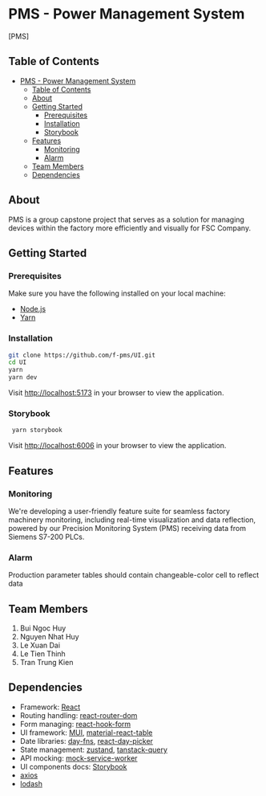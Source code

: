 # PMS - Power Management System

[PMS]

## Table of Contents

- [PMS - Power Management System](#pms---power-management-system)
  - [Table of Contents](#table-of-contents)
  - [About](#about)
  - [Getting Started](#getting-started)
    - [Prerequisites](#prerequisites)
    - [Installation](#installation)
    - [Storybook](#storybook)
  - [Features](#features)
    - [Monitoring](#monitoring)
    - [Alarm](#alarm)
  - [Team Members](#team-members)
  - [Dependencies](#dependencies)

## About

PMS is a group capstone project that serves as a solution for managing devices within the factory more efficiently and visually for FSC Company.

## Getting Started

### Prerequisites

Make sure you have the following installed on your local machine:

- [Node.js](https://nodejs.org/)
- [Yarn](https://yarnpkg.com/)

### Installation

   ```bash
   git clone https://github.com/f-pms/UI.git
   cd UI
   yarn
   yarn dev
   ```

   Visit <http://localhost:5173> in your browser to view the application.

### Storybook

  ```bash
   yarn storybook
   ```

   Visit <http://localhost:6006> in your browser to view the application.

## Features

### Monitoring

We're developing a user-friendly feature suite for seamless factory machinery monitoring, including real-time visualization and data reflection, powered by our Precision Monitoring System (PMS) receiving data from Siemens S7-200 PLCs.

### Alarm

Production parameter tables should contain changeable-color cell to reflect data

## Team Members

1. Bui Ngoc Huy
2. Nguyen Nhat Huy
3. Le Xuan Dai
4. Le Tien Thinh
5. Tran Trung Kien

## Dependencies

- Framework: [React](https://react.dev/)
- Routing handling: [react-router-dom](https://reactrouter.com/en/main)
- Form managing: [react-hook-form](https://react-hook-form.com/)
- UI framework: [MUI](https://mui.com/), [material-react-table](https://www.material-react-table.com/)
- Date libraries: [day-fns](https://date-fns.org/), [react-day-picker](https://react-day-picker.js.org/)
- State management: [zustand](https://github.com/pmndrs/zustand), [tanstack-query](https://tanstack.com/query/latest)
- API mocking: [mock-service-worker](https://mswjs.io/)
- UI components docs: [Storybook](https://storybook.js.org/)
- [axios](https://axios-http.com/)
- [lodash](https://lodash.com/)
  